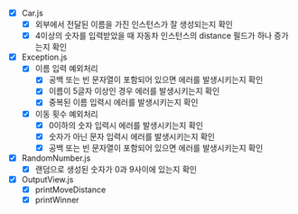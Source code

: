 - [x] Car.js
  - [x] 외부에서 전달된 이름을 가진 인스턴스가 잘 생성되는지 확인
  - [x] 4이상의 숫자를 입력받았을 때 자동차 인스턴스의 distance 필드가 하나 증가는지 확인
- [x] Exception.js
  - [x] 이름 입력 예외처리
    - [x] 공백 또는 빈 문자열이 포함되어 있으면 에러를 발생시키는지 확인
    - [x] 이름이 5글자 이상인 경우 에러를 발생시키는지 확인
    - [x] 중복된 이름 입력시 에러를 발생시키는지 확인
  - [x] 이동 횟수 예외처리
    - [x] 0이하의 숫자 입력시 에러를 발생시키는지 확인
    - [x] 숫자가 아닌 문자 입력시 에러를 발생시키는지 확인
    - [x] 공백 또는 빈 문자열이 포함되어 있으면 에러를 발생시키는지 확인
- [x] RandomNumber.js
  - [x] 랜덤으로 생성된 숫자가 0과 9사이에 있는지 확인
- [x] OutputView.js
  - [x] printMoveDistance
  - [x] printWinner

